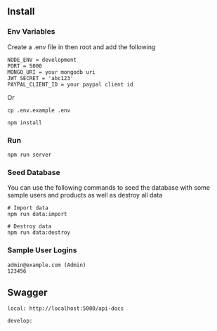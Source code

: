 ## Install
### Env Variables

Create a .env file in then root and add the following

```
NODE_ENV = development
PORT = 5000
MONGO_URI = your mongodb uri
JWT_SECRET = 'abc123'
PAYPAL_CLIENT_ID = your paypal client id
```

Or 

```
cp .env.example .env
```

```
npm install
```

### Run

```
npm run server
```

### Seed Database
You can use the following commands to seed the database with some sample users and products as well as destroy all data

```
# Import data
npm run data:import

# Destroy data
npm run data:destroy
```

### Sample User Logins

```
admin@example.com (Admin)
123456

```

## Swagger
```
local: http://localhost:5000/api-docs

develop: 
```
